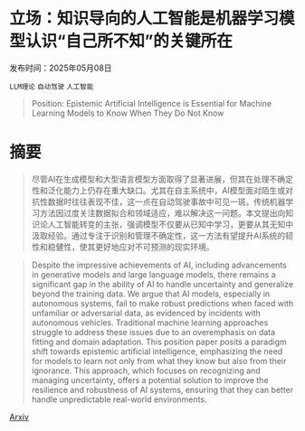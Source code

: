 # 立场：知识导向的人工智能是机器学习模型认识“自己所不知”的关键所在

发布时间：2025年05月08日

`LLM理论` `自动驾驶` `人工智能`

> Position: Epistemic Artificial Intelligence is Essential for Machine Learning Models to Know When They Do Not Know

# 摘要

> 尽管AI在生成模型和大型语言模型方面取得了显著进展，但其在处理不确定性和泛化能力上仍存在重大缺口。尤其在自主系统中，AI模型面对陌生或对抗性数据时往往表现不佳，这一点在自动驾驶事故中可见一斑。传统机器学习方法因过度关注数据拟合和领域适应，难以解决这一问题。本文提出向知识论人工智能转变的主张，强调模型不仅要从已知中学习，更要从其无知中汲取经验。通过专注于识别和管理不确定性，这一方法有望提升AI系统的韧性和稳健性，使其更好地应对不可预测的现实环境。

> Despite the impressive achievements of AI, including advancements in generative models and large language models, there remains a significant gap in the ability of AI to handle uncertainty and generalize beyond the training data. We argue that AI models, especially in autonomous systems, fail to make robust predictions when faced with unfamiliar or adversarial data, as evidenced by incidents with autonomous vehicles. Traditional machine learning approaches struggle to address these issues due to an overemphasis on data fitting and domain adaptation. This position paper posits a paradigm shift towards epistemic artificial intelligence, emphasizing the need for models to learn not only from what they know but also from their ignorance. This approach, which focuses on recognizing and managing uncertainty, offers a potential solution to improve the resilience and robustness of AI systems, ensuring that they can better handle unpredictable real-world environments.

[Arxiv](https://arxiv.org/abs/2505.04950)